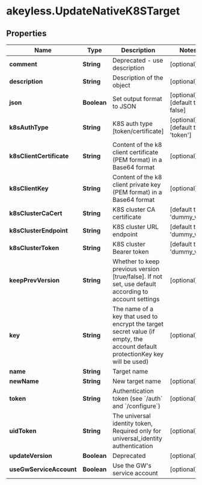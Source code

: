 # akeyless.UpdateNativeK8STarget

## Properties

Name | Type | Description | Notes
------------ | ------------- | ------------- | -------------
**comment** | **String** | Deprecated - use description | [optional] 
**description** | **String** | Description of the object | [optional] 
**json** | **Boolean** | Set output format to JSON | [optional] [default to false]
**k8sAuthType** | **String** | K8S auth type [token/certificate] | [optional] [default to &#39;token&#39;]
**k8sClientCertificate** | **String** | Content of the k8 client certificate (PEM format) in a Base64 format | [optional] 
**k8sClientKey** | **String** | Content of the k8 client private key (PEM format) in a Base64 format | [optional] 
**k8sClusterCaCert** | **String** | K8S cluster CA certificate | [default to &#39;dummy_val&#39;]
**k8sClusterEndpoint** | **String** | K8S cluster URL endpoint | [default to &#39;dummy_val&#39;]
**k8sClusterToken** | **String** | K8S cluster Bearer token | [default to &#39;dummy_val&#39;]
**keepPrevVersion** | **String** | Whether to keep previous version [true/false]. If not set, use default according to account settings | [optional] 
**key** | **String** | The name of a key that used to encrypt the target secret value (if empty, the account default protectionKey key will be used) | [optional] 
**name** | **String** | Target name | 
**newName** | **String** | New target name | [optional] 
**token** | **String** | Authentication token (see &#x60;/auth&#x60; and &#x60;/configure&#x60;) | [optional] 
**uidToken** | **String** | The universal identity token, Required only for universal_identity authentication | [optional] 
**updateVersion** | **Boolean** | Deprecated | [optional] 
**useGwServiceAccount** | **Boolean** | Use the GW&#39;s service account | [optional] 


